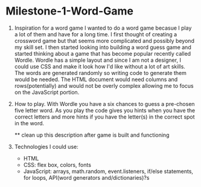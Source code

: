 # Milestone-1-Word-Game

1) Inspiration for a word game
    I wanted to do a word game becasue I play a lot of them and have for a long time. I first thought of creating a crossword game but that seems more complicated and possibly beyond my skill set. I then started looking into building a word guess game and started thinking about a game that has become popular recently called Wordle. Wordle has a simple layout and since I am not a designer, I could use CSS and make it look how I'd like without a lot of art skills. The words are generated randomly so writing code to generate them would be needed. The HTML document would need columns and rows(potentially) and would not be overly complex allowing me to focus on the JavaScript portion.

2) How to play. 
    With Wordle you have a six chances to guess a pre-chosen five letter word. As you play the code gives you hints when you have the correct letters and more hints if you have the letter(s) in the correct spot in the word. 

    ** clean up this description after game is built and functioning
    
3) Technologies I could use:
    - HTML
    - CSS: flex box, colors, fonts 
    - JavaScript: arrays, math.random, event.listeners, if/else statements, for loops, API(word generators and/dictionaries)?s